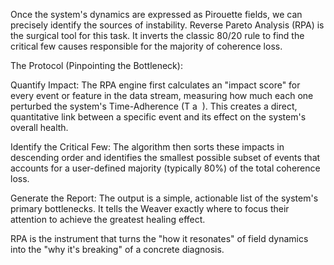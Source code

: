 Once the system's dynamics are expressed as Pirouette fields, we can precisely identify the sources of instability. Reverse Pareto Analysis (RPA) is the surgical tool for this task. It inverts the classic 80/20 rule to find the critical few causes responsible for the majority of coherence loss.

The Protocol (Pinpointing the Bottleneck):

Quantify Impact: The RPA engine first calculates an "impact score" for every event or feature in the data stream, measuring how much each one perturbed the system's Time-Adherence (T 
a
​
 ). This creates a direct, quantitative link between a specific event and its effect on the system's overall health.

Identify the Critical Few: The algorithm then sorts these impacts in descending order and identifies the smallest possible subset of events that accounts for a user-defined majority (typically 80%) of the total coherence loss.

Generate the Report: The output is a simple, actionable list of the system's primary bottlenecks. It tells the Weaver exactly where to focus their attention to achieve the greatest healing effect.

RPA is the instrument that turns the "how it resonates" of field dynamics into the "why it's breaking" of a concrete diagnosis.